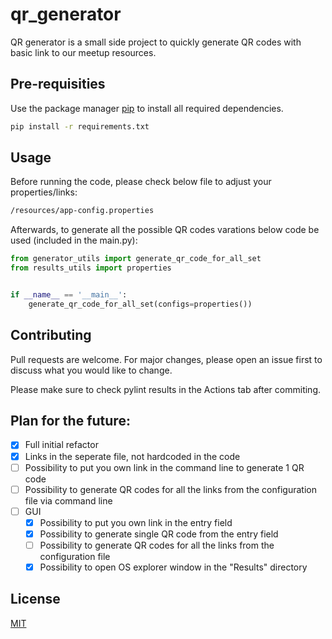 # qr_generator

QR generator is a small side project to quickly generate QR codes with basic link to
our meetup resources.

## Pre-requisities

Use the package manager [pip](https://pip.pypa.io/en/stable/) to install all
required dependencies.

```bash
pip install -r requirements.txt
```

## Usage

Before running the code, please check below file to adjust your properties/links:

```bash
/resources/app-config.properties
```

Afterwards, to generate all the possible QR codes varations below code be used (included in the main.py):

```python
from generator_utils import generate_qr_code_for_all_set
from results_utils import properties


if __name__ == '__main__':
    generate_qr_code_for_all_set(configs=properties())
```

## Contributing

Pull requests are welcome. For major changes, please open an issue first
to discuss what you would like to change.

Please make sure to check pylint results in the Actions tab after commiting.

## Plan for the future:

- [x] Full initial refactor
- [x] Links in the seperate file, not hardcoded in the code
- [ ] Possibility to put you own link in the command line to generate 1 QR code
- [ ] Possibility to generate QR codes for all the links from the configuration file via command line
- [ ] GUI
  - [x] Possibility to put you own link in the entry field
  - [x] Possibility to generate single QR code from the entry field
  - [ ] Possibility to generate QR codes for all the links from the configuration file
  - [x] Possibility to open OS explorer window in the "Results" directory

## License

[MIT](https://choosealicense.com/licenses/mit/)
